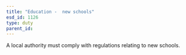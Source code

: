```yaml
---
title: "Education -  new schools"
esd_id: 1126
type: duty
parent_id:  
---
```


A local authority must comply with regulations relating to new schools.

